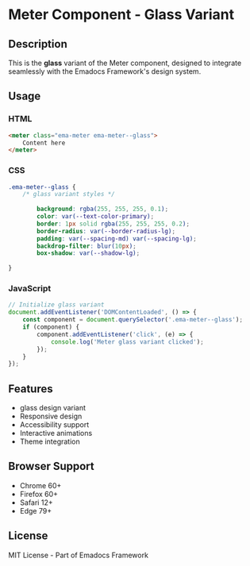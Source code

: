 # Meter Component - Glass Variant

## Description
This is the **glass** variant of the Meter component, designed to integrate seamlessly with the Emadocs Framework's design system.

## Usage

### HTML
```html
<meter class="ema-meter ema-meter--glass">
    Content here
</meter>
```

### CSS
```css
.ema-meter--glass {
    /* glass variant styles */
    
        background: rgba(255, 255, 255, 0.1);
        color: var(--text-color-primary);
        border: 1px solid rgba(255, 255, 255, 0.2);
        border-radius: var(--border-radius-lg);
        padding: var(--spacing-md) var(--spacing-lg);
        backdrop-filter: blur(10px);
        box-shadow: var(--shadow-lg);
    
}
```

### JavaScript
```javascript
// Initialize glass variant
document.addEventListener('DOMContentLoaded', () => {
    const component = document.querySelector('.ema-meter--glass');
    if (component) {
        component.addEventListener('click', (e) => {
            console.log('Meter glass variant clicked');
        });
    }
});
```

## Features
- glass design variant
- Responsive design
- Accessibility support
- Interactive animations
- Theme integration

## Browser Support
- Chrome 60+
- Firefox 60+
- Safari 12+
- Edge 79+

## License
MIT License - Part of Emadocs Framework
